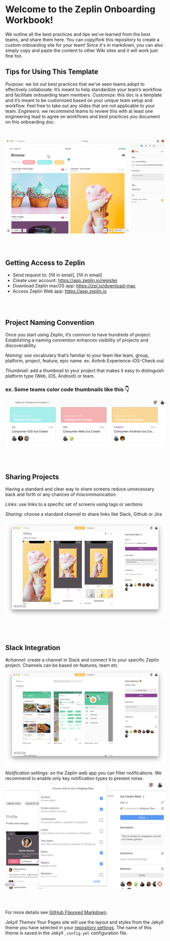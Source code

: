 # Welcome to the Zeplin Onboarding Workbook!
We outline all the best practices and tips we've learned from the best teams, and share them here. You can copy/fork this repository to create a custom onboarding site for your team! Since it's in markdown, you can also simply copy and paste the content to other Wiki sites and it will work just fine too.

## Tips for Using This Template

*Purpose:* we list out best practices that we’ve seen teams adopt to effectively collaborate. It’s meant to help standardize your team’s workflow and facilitate onboarding team members.
*Customize:* this doc is a template and it’s meant to be customized based on your unique team setup and workflow. Feel free to take out any slides that are not applicable to your team.
*Engineers:* we recommend teams to review this with at least one engineering lead to agree on workflows and best practices you document on this onboarding doc.

<br>

![zeplin](sample-image.png)

<br>
<br>


## Getting Access to Zeplin

- Send request to: [fill in email], [fill in email]
- Create user account: https://app.zeplin.io/register 
- Download Zeplin macOS app: https://zpl.io/download-mac
- Access Zeplin Web app: https://app.zeplin.io

<br>
<br>


## Project Naming Convention

Once you start using Zeplin, it’s common to have hundreds of project. Establishing a naming convention enhances visibility of projects and discoverability.

*Naming:* use vocabulary that’s familiar to your team like team, group, platform, project, feature, epic name.
ex. Airbnb Experience-iOS-Check-out

*Thumbnail:* add a thumbnail to your project that makes it easy to distinguish platform type (Web, iOS, Android) or team.

### ex. Some teams color code thumbnails like this 👇

![zeplin](project-naming.png)

<br>
<br>

## Sharing Projects
Having a standard and clear way to share screens reduce unnecessary back and forth or any chances of miscommunication.

*Links:* use links to a specific set of screens using tags or sections

*Sharing:* choose a standard channel to share links like Slack, Github or Jira

![zeplin](sharing.png)

<br>
<br>

## Slack Integration

*#channel:* create a channel in Slack and connect it to your specific Zeplin project. Channels can be based on features, team etc
![zeplin](slack.png)

*Notification settings:* on the Zeplin web app you can filter notifications. We recommend to enable only key notification types to prevent noise.
![zeplin](slack-setting.png)

<br>
<br>

For more details see [GitHub Flavored Markdown](https://guides.github.com/features/mastering-markdown/).

*Jekyll Themes*
Your Pages site will use the layout and styles from the Jekyll theme you have selected in your [repository settings](https://github.com/patrickluvsoj/blog/settings). The name of this theme is saved in the Jekyll `_config.yml` configuration file.
